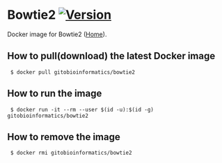 # Bowtie2 [![Version](https://img.shields.io/badge/Version-2.3.4.3-blue.svg)]()

Docker image for Bowtie2 ([Home][homepage]).

## How to pull(download) the latest Docker image
```
 $ docker pull gitobioinformatics/bowtie2
```

## How to run the image
```
 $ docker run -it --rm --user $(id -u):$(id -g) gitobioinformatics/bowtie2
```

## How to remove the image
```
 $ docker rmi gitobioinformatics/bowtie2
```

[hub]: https://hub.docker.com/r/gitobioinformatics/bowtie2
[quay]: https://quay.io/repository/gitobioinformatics/bowtie2
[homepage]: http://bowtie-bio.sourceforge.net/bowtie2/index.shtml


